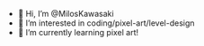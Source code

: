 - 👋 Hi, I’m @MilosKawasaki
- 👀 I’m interested in coding/pixel-art/level-design
- 🌱 I’m currently learning pixel art!

<!---
MilosKawasaki/MilosKawasaki is a ✨ special ✨ repository because its `README.md` (this file) appears on your GitHub profile.
You can click the Preview link to take a look at your changes.
--->
